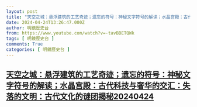```yaml
---
layout: post
title: "天空之城：悬浮建筑的工艺奇迹；遗忘的符号：神秘文字符号的解读；水晶宫殿：古代科技与奢华的交汇：失落的文明：古代文化的谜团揭秘20240424"
date: 2024-04-24T13:26:47.000Z
author: 明鏡歷史台
from: https://www.youtube.com/watch?v=-tavBBETQWk
tags: [ 明鏡歷史台 ]
comments: True
categories: [ 明鏡歷史台 ]
---
```

<!--1713965207000-->
[天空之城：悬浮建筑的工艺奇迹；遗忘的符号：神秘文字符号的解读；水晶宫殿：古代科技与奢华的交汇：失落的文明：古代文化的谜团揭秘20240424](https://www.youtube.com/watch?v=-tavBBETQWk)
------

<div>

</div>
